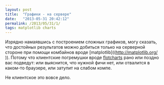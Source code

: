 ```yaml
---
layout: post
title:  "Графики - на сервере"
date:   "2013-05-31 20:42:12"
permalink: /2013/05/31/1/
tags: matplotlib charts
---
```


Изрядно намаявшись с построением сложных графиков, могу сказать, что
достойных результатов можно добиться только на серверной стороне при
помощи комбайнов вроде [matplotlib]((http://matplotlib.org/ )). Потому
что клиентские погремушки вроде
[flotcharts](http://www.flotcharts.org/ ) рано или поздно вас
подведут: или выяснится, что нужной фичи нет, или отвалится в каком-то
браузере, или затупит на слабом компе.

Не клиентское это вовсе дело.
